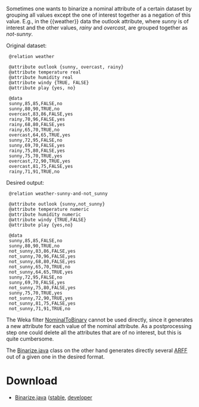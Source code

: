 Sometimes one wants to binarize a nominal attribute of a certain dataset by grouping all values except the one of interest together as a negation of this value. E.g., in the {{weather}} data the outlook attribute, where *sunny* is of interest and the other values, *rainy* and *overcast*, are grouped together as *not-sunny*.

Original dataset:

```
 @relation weather

 @attribute outlook {sunny, overcast, rainy}
 @attribute temperature real
 @attribute humidity real
 @attribute windy {TRUE, FALSE}
 @attribute play {yes, no}

 @data
 sunny,85,85,FALSE,no
 sunny,80,90,TRUE,no
 overcast,83,86,FALSE,yes
 rainy,70,96,FALSE,yes
 rainy,68,80,FALSE,yes
 rainy,65,70,TRUE,no
 overcast,64,65,TRUE,yes
 sunny,72,95,FALSE,no
 sunny,69,70,FALSE,yes
 rainy,75,80,FALSE,yes
 sunny,75,70,TRUE,yes
 overcast,72,90,TRUE,yes
 overcast,81,75,FALSE,yes
 rainy,71,91,TRUE,no
```

Desired output:

```
 @relation weather-sunny-and-not_sunny

 @attribute outlook {sunny,not_sunny}
 @attribute temperature numeric
 @attribute humidity numeric
 @attribute windy {TRUE,FALSE}
 @attribute play {yes,no}

 @data
 sunny,85,85,FALSE,no
 sunny,80,90,TRUE,no
 not_sunny,83,86,FALSE,yes
 not_sunny,70,96,FALSE,yes
 not_sunny,68,80,FALSE,yes
 not_sunny,65,70,TRUE,no
 not_sunny,64,65,TRUE,yes
 sunny,72,95,FALSE,no
 sunny,69,70,FALSE,yes
 not_sunny,75,80,FALSE,yes
 sunny,75,70,TRUE,yes
 not_sunny,72,90,TRUE,yes
 not_sunny,81,75,FALSE,yes
 not_sunny,71,91,TRUE,no
```

The Weka filter [NominalToBinary](http://weka.sourceforge.net/doc.dev/weka/filters/unsupervised/attribute/NominalToBinary.html) cannot be used directly, since it generates a new attribute for each value of the nominal attribute. As a postprocessing step one could delete all the attributes that are of no interest, but this is quite cumbersome.

The [Binarize.java](files/Binarize.java) class on the other hand generates directly several [ARFF](arff.md) out of a given one in the desired format.

# Download
* [Binarize.java](files/Binarize.java) ([stable](ttps://svn.cms.waikato.ac.nz/svn/weka/branches/stable-3-8/wekaexamples/src/main/java/wekaexamples/filters/Binarize.java), [developer](https://svn.cms.waikato.ac.nz/svn/weka/trunk/wekaexamples/src/main/java/wekaexamples/filters/Binarize.java)
